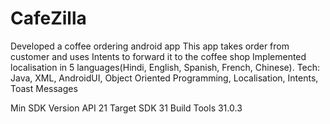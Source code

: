 # CafeZilla

Developed a coffee ordering android app 
This app takes order from customer and uses Intents to forward it to the coffee shop 
Implemented localisation in 5 languages(Hindi, English, Spanish, French, Chinese).
Tech: Java, XML, AndroidUI, Object Oriented Programming, Localisation, Intents, Toast Messages

Min SDK Version API 21
Target SDK 31
Build Tools 31.0.3
